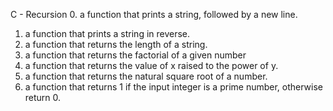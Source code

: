C - Recursion
0. a function that prints a string, followed by a new line.
1. a function that prints a string in reverse.
2. a function that returns the length of a string.
3. a function that returns the factorial of a given number
4. a function that returns the value of x raised to the power of y.
5. a function that returns the natural square root of a number.
6. a function that returns 1 if the input integer is a prime number, otherwise return 0.
